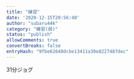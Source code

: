 ```yaml
---
title: "練習"
date: '2020-12-15T20:56:40'
author: "subaru44k"
category: "練習(弱)"
status: "publish"
allowComments: true
convertBreaks: false
entryHash: "9fbe62640dcbe13411a30e8227487dec"
---
```

31分ジョグ
